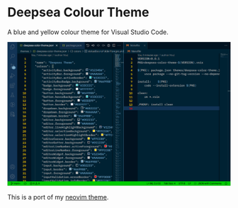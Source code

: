 # Deepsea Colour Theme

A blue and yellow colour theme for Visual Studio Code.

<img alt="screenshot" src="screenshot.png" />

This is a port of my [neovim theme](https://codeberg.org/flimberger/deepsea.nvim).
